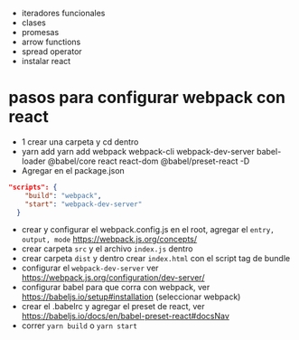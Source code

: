 * iteradores funcionales
* clases
* promesas
* arrow functions
* spread operator
* instalar react



# pasos para configurar webpack con react
* 1 crear una carpeta y cd dentro 
* yarn add yarn add webpack webpack-cli webpack-dev-server babel-loader @babel/core react react-dom @babel/preset-react -D
* Agregar en el package.json
```json
"scripts": {
    "build": "webpack",
    "start": "webpack-dev-server"
  }
```
* crear y configurar el webpack.config.js en el root, agregar el `entry, output, mode` https://webpack.js.org/concepts/
* crear carpeta `src` y el archivo `index.js` dentro
* crear carpeta `dist` y dentro crear `index.html` con el script tag de bundle
* configurar el `webpack-dev-server` ver https://webpack.js.org/configuration/dev-server/
* configurar babel para que corra con webpack, ver https://babeljs.io/setup#installation (seleccionar webpack)
* crear el .babelrc y agregar el preset de react, ver https://babeljs.io/docs/en/babel-preset-react#docsNav
* correr `yarn build` o `yarn start`